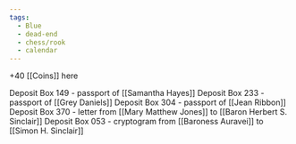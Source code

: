 ```yaml
---
tags:
  - Blue
  - dead-end
  - chess/rook
  - calendar
---
```

+40 [[Coins]] here

Deposit Box 149 - passport of [[Samantha Hayes]]
Deposit Box 233 - passport of [[Grey Daniels]]
Deposit Box 304 - passport of [[Jean Ribbon]]
Deposit Box 370 - letter from [[Mary Matthew Jones]] to [[Baron Herbert S. Sinclair]]
Deposit Box 053 - cryptogram from [[Baroness Auravei]] to [[Simon H. Sinclair]]


